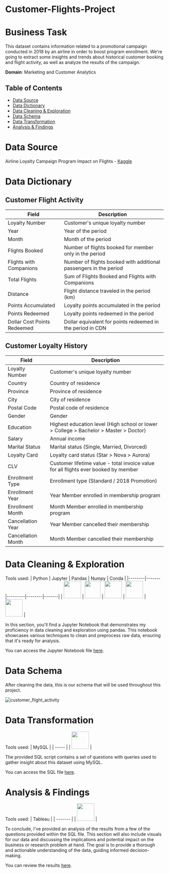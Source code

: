 # Customer-Flights-Project

# Business Task
This dataset contains information related to a promotional campaign conducted in 2018 by an airline in order to boost program enrollment. 
We're going to extract some insights and trends about historical customer booking and flight activity, as well as analyze the results of the campaign.

**Domain**: Marketing and Customer Analytics

## Table of Contents
- [Data Source](#data-source)
- [Data Dictionary](#data-dictionary)
- [Data Cleaning & Exploration](#data-cleaning--Exploration)
- [Data Schema](#data-schema)
- [Data Transformation](#data-transformation)
- [Analysis & Findings](#analysis--findings)

# Data Source
Airline Loyalty Campaign Program Impact on Flights - [Kaggle](https://www.kaggle.com/datasets/agungpambudi/airline-loyalty-campaign-program-impact-on-flights?select=Customer+Flight+Activity.csv)

# Data Dictionary

## Customer Flight Activity

| Field                        | Description                                                         |
|------------------------------|---------------------------------------------------------------------|
| Loyalty Number               | Customer's unique loyalty number                                    |
| Year                         | Year of the period                                                  |
| Month                        | Month of the period                                                 |
| Flights Booked               | Number of flights booked for member only in the period              |
| Flights with Companions      | Number of flights booked with additional passengers in the period   |
| Total Flights                | Sum of Flights Booked and Flights with Companions                   |
| Distance                     | Flight distance traveled in the period (km)                         |
| Points Accumulated           | Loyalty points accumulated in the period                            |
| Points Redeemed              | Loyalty points redeemed in the period                               |
| Dollar Cost Points Redeemed  | Dollar equivalent for points redeemed in the period in CDN          |

## Customer Loyalty History

| Field                        | Description                                                         |
|------------------------------|---------------------------------------------------------------------|
| Loyalty Number               | Customer's unique loyalty number                                    |
| Country                      | Country of residence                                                |
| Province                     | Province of residence                                               |
| City                         | City of residence                                                   |
| Postal Code                  | Postal code of residence                                            |
| Gender                       | Gender                                                              |
| Education                    | Highest education level (High school or lower > College > Bachelor > Master > Doctor) |
| Salary                       | Annual income                                                       |
| Marital Status               | Marital status (Single, Married, Divorced)                          |
| Loyalty Card                 | Loyalty card status (Star > Nova > Aurora)                          |
| CLV                          | Customer lifetime value - total invoice value for all flights ever booked by member |
| Enrollment Type              | Enrollment type (Standard / 2018 Promotion)                         |
| Enrollment Year              | Year Member enrolled in membership program                          |
| Enrollment Month             | Month Member enrolled in membership program                         |
| Cancellation Year            | Year Member cancelled their membership                              |
| Cancellation Month           | Month Member cancelled their membership                             |

# Data Cleaning & Exploration

Tools used:
| Python | Jupyter | Pandas | Numpy | Conda |
|--------|-------|---------|--------|-------|
| <img src="https://github.com/rml-lee/MYSQL-Tableau-Video-Games-Project/assets/160198611/cc008c2a-1e65-46fe-99aa-fcef90c84b2b" width="55" height="55"/> | <img src="https://github.com/rml-lee/MYSQL-Tableau-Video-Games-Project/assets/160198611/029ca083-0c94-40b2-96bc-5a4ccd5199bb" width="50" height="55"/> | <img src="https://github.com/rml-lee/MYSQL-Tableau-Video-Games-Project/assets/160198611/1f1bf784-7c28-491e-9c70-d78a8cfd9ec3" width="55" height="55"/> | <img src="https://github.com/rml-lee/MYSQL-Tableau-Video-Games-Project/assets/160198611/ca024f21-791d-4cc9-836a-710df995811a" width="55" height="55"/> | <img src="https://github.com/rml-lee/MYSQL-Tableau-Video-Games-Project/assets/160198611/752b8489-df2a-457b-ab2e-294b34774a78" width="55" height="55"/> |


In this section, you'll find a Jupyter Notebook that demonstrates my proficiency in data cleaning and exploration using pandas. This notebook showcases various techniques to clean and preprocess raw data, ensuring that it's ready for analysis.

You can access the Jupyter Notebook file [here](https://github.com/rml-lee/MYSQL-Tableau-Customer-Flights-Project/blob/main/Data%20Cleaning%20%26%20Exploration%20-%20Airline%20Loyalty%20Campaign%20Program%20Impact%20on%20Flights.ipynb).

# Data Schema

After cleaning the data, this is our schema that will be used throughout this project.

![customer_flight_activity](https://github.com/rml-lee/MYSQL-Tableau-Customer-Flights-Project/assets/160198611/8c12f0af-f320-4cba-a141-7c1335e2fc6e)


# Data Transformation

Tools used:
| MySQL |
| ----- |
| <img src="https://github.com/rml-lee/MYSQL-Tableau-Video-Games-Project/assets/160198611/a1f80d2c-f675-4c97-b497-f21377fd0042" width="55" height="55"/> |

The provided SQL script contains a set of questions with queries used to gather insight about this dataset using MySQL. 

You can access the SQL file [here](https://github.com/rml-lee/MYSQL-Tableau-Customer-Flights-Project/blob/main/Customer%20Flights%20Project.sql).


# Analysis & Findings

Tools used:
| Tableau |
| ------- |
| <img src="https://github.com/rml-lee/MYSQL-Tableau-Video-Games-Project/assets/160198611/fb9f12dc-8640-4197-b3f6-ab0ce2241bc1" width="55" height="55"/> |

To conclude, I've provided an analysis of the results from a few of the questions provided within the SQL file. This section will also include visuals for our data and discussing the implications and potential impact on the business or research problem at hand. The goal is to provide a thorough and actionable understanding of the data, guiding informed decision-making.

You can review the results [here](https://github.com/rml-lee/MYSQL-Tableau-Customer-Flights-Project/blob/main/Analysis-Findings.md).
